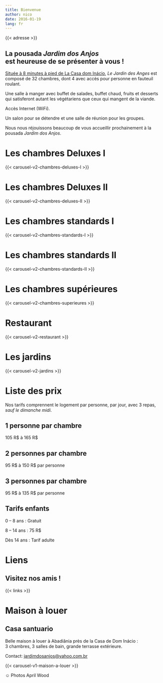 ```yaml
---
title: Bienvenue
author: nico
date: 2016-01-19
lang: fr
---
```


{{< adresse >}}

## La pousada <i>Jardim dos Anjos</i><br />est heureuse de se présenter à vous !

<a href="http://goo.gl/maps/i1L2U"><span class="domInacio">Située à 8 minutes à pied de La Casa dom Inácio</span></a>, <i>Le Jardin des Anges</i> est composé de 32 chambres, dont 4 avec accès pour personne en fauteuil roulant.

Une salle à manger avec buffet de salades, buffet chaud, fruits et desserts qui satisferont autant les végétariens que ceux qui mangent de la viande.

Accès Internet (WiFi).

Un salon pour se détendre et une salle de réunion pour les groupes.

Nous nous réjouissons beaucoup de vous accueillir prochainement à la pousada <i>Jardim dos Anjos</i>.

<h1 id="photos_chambres_deluxes_I">Les chambres Deluxes I</h1>

{{< carousel-v2-chambres-deluxes-I >}}

<h1 id="photos_chambres_deluxes_II">Les chambres Deluxes II</h1>
{{< carousel-v2-chambres-deluxes-II >}}


<h1 id="photos_chambres_standards_I">Les chambres standards I</h1>

{{< carousel-v2-chambres-standards-I >}}

<h1 id="photos_chambres_standards_II">Les chambres standards II</h1>

{{< carousel-v2-chambres-standards-II >}}

<h1 id="photos_chambres_superieures">Les chambres supérieures</h1>

{{< carousel-v2-chambres-superieures >}}


<h1 id="photos_restaurant">Restaurant</h1>

{{< carousel-v2-restaurant >}}

<h1 id="photos_jardins">Les jardins</h1>

{{< carousel-v2-jardins >}}

<!--
<h1 id="photos">Photos</h1>

[metaslider id=92]

*Photos by Pasha Antonov: <a href="http://www.pavelantonov.com">www.pavelantonov.com</a>
-->


# Liste des prix

Nos tarifs comprennent le logement par personne, par jour, avec 3 repas, <em>sauf le dimanche midi</em>.

## 1 personne par chambre

105 R$ à 165 R$

## 2 personnes par chambre

95 R$ à 150 R$ par personne

## 3 personnes par chambre

95 R$ à 135 R$ par personne

## Tarifs enfants

0 – 8 ans : Gratuit

8 – 14 ans : 75 R$

Dès 14 ans : Tarif adulte

<!--
<h1 id="testimony">Témoignages</h1>
-->
<!-- Vide -->


# Liens

## Visitez nos amis !

{{< links >}}


# Maison à louer

## Casa santuario

Belle maison à louer à Abadiânia près de la Casa de Dom Inácio : 3 chambres, 3 salles de bain, grande terrasse extérieure.

Contact: <a href="mailto:jardimdosanjos@yahoo.com.br">jardimdosanjos@yahoo.com.br</a>

{{< carousel-v1-maison-a-louer >}}

☺ Photos April Wood
